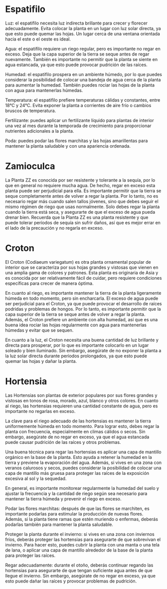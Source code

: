 # Espatifilo

Luz: el espatifilo necesita luz indirecta brillante para crecer y florecer adecuadamente. Evita colocar la planta en un lugar con luz solar directa, ya que esto puede quemar las hojas. Un lugar cerca de una ventana orientada hacia el este o el oeste es ideal.

Agua: el espatifilo requiere un riego regular, pero es importante no regar en exceso. Deja que la capa superior de la tierra se seque antes de regar nuevamente. También es importante no permitir que la planta se siente en agua estancada, ya que esto puede provocar pudrición de las raíces.

Humedad: el espatifilo prospera en un ambiente húmedo, por lo que puedes considerar la posibilidad de colocar una bandeja de agua cerca de la planta para aumentar la humedad. También puedes rociar las hojas de la planta con agua para mantenerlas húmedas.

Temperatura: el espatifilo prefiere temperaturas cálidas y constantes, entre 18°C y 24°C. Evita exponer la planta a corrientes de aire frío o cambios bruscos de temperatura.

Fertilizante: puedes aplicar un fertilizante líquido para plantas de interior una vez al mes durante la temporada de crecimiento para proporcionar nutrientes adicionales a la planta.

Poda: puedes podar las flores marchitas y las hojas amarillentas para mantener la planta saludable y con una apariencia ordenada.

# Zamioculca

La Planta ZZ es conocida por ser resistente y tolerante a la sequía, por lo que en general no requiere mucha agua. De hecho, regar en exceso esta planta puede ser perjudicial para ella. Es importante permitir que la tierra se seque completamente antes de volver a regar la planta. Por lo tanto, no es necesario regar más cuando salen tallos jóvenes, sino que debes seguir el mismo régimen de riego que usas normalmente. Solo debes regar la planta cuando la tierra está seca, y asegurarte de que el exceso de agua pueda drenar bien. Recuerda que la Planta ZZ es una planta resistente y que puede tolerar períodos de sequía sin sufrir daños, así que es mejor errar en el lado de la precaución y no regarla en exceso.

# Croton

El Croton (Codiaeum variegatum) es otra planta ornamental popular de interior que se caracteriza por sus hojas grandes y vistosas que vienen en una amplia gama de colores y patrones. Esta planta es originaria de Asia y es conocida por ser relativamente fácil de cuidar, pero requiere condiciones específicas para crecer de manera óptima.

En cuanto al riego, es importante mantener la tierra de la planta ligeramente húmeda en todo momento, pero sin encharcarla. El exceso de agua puede ser perjudicial para el Croton, ya que puede provocar el desarrollo de raíces podridas y problemas de hongos. Por lo tanto, es importante permitir que la capa superior de la tierra se seque antes de volver a regar la planta. Además, el Croton prefiere un ambiente con alta humedad, así que es una buena idea rociar las hojas regularmente con agua para mantenerlas húmedas y evitar que se sequen.

En cuanto a la luz, el Croton necesita una buena cantidad de luz brillante y directa para prosperar, por lo que es importante colocarlo en un lugar soleado y bien iluminado. Sin embargo, asegúrate de no exponer la planta a la luz solar directa durante períodos prolongados, ya que esto puede quemar las hojas y dañar la planta.

# Hortensia

Las Hortensias son plantas de exterior populares por sus flores grandes y vistosas en tonos de rosa, morado, azul, blanco y otros colores. En cuanto al riego, las hortensias requieren una cantidad constante de agua, pero es importante no regarlas en exceso.

La clave para el riego adecuado de las hortensias es mantener la tierra uniformemente húmeda en todo momento. Para lograr esto, debes regar la planta con frecuencia, especialmente en climas cálidos o secos. Sin embargo, asegúrate de no regar en exceso, ya que el agua estancada puede causar pudrición de las raíces y otros problemas.

Una buena técnica para regar las hortensias es aplicar una capa de mantillo orgánico en la base de la planta. Esto ayuda a retener la humedad en la tierra y previene la evaporación del agua. Además, si vives en una zona con veranos calurosos y secos, puedes considerar la posibilidad de colocar una capa de mantillo más gruesa para proteger las raíces de la exposición excesiva al sol y la sequedad.

En general, es importante monitorear regularmente la humedad del suelo y ajustar la frecuencia y la cantidad de riego según sea necesario para mantener la tierra húmeda y prevenir el riego en exceso.

Podar las flores marchitas: después de que las flores se marchiten, es importante podarlas para estimular la producción de nuevas flores. Además, si la planta tiene ramas que estén muriendo o enfermas, deberás podarlas también para mantener la planta saludable.

Proteger la planta durante el invierno: si vives en una zona con inviernos fríos, deberás proteger las hortensias para asegurarte de que sobrevivan el invierno. Para hacer esto, puedes cubrir la planta con una manta o una tela de lana, o aplicar una capa de mantillo alrededor de la base de la planta para proteger las raíces.

Regar adecuadamente: durante el otoño, deberás continuar regando las hortensias para asegurarte de que tengan suficiente agua antes de que llegue el invierno. Sin embargo, asegúrate de no regar en exceso, ya que esto puede dañar las raíces y provocar problemas de pudrición.

